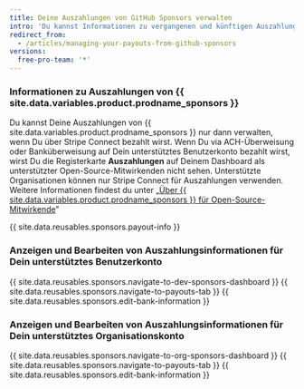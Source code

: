 ```yaml
---
title: Deine Auszahlungen von GitHub Sponsors verwalten
intro: 'Du kannst Informationen zu vergangenen und künftigen Auszahlungen von {{ site.data.variables.product.prodname_sponsors }} einsehen und Deine Bankdaten bearbeiten.'
redirect_from:
  - /articles/managing-your-payouts-from-github-sponsors
versions:
  free-pro-team: '*'
---
```


### Informationen zu Auszahlungen von {{ site.data.variables.product.prodname_sponsors }}

Du kannst Deine Auszahlungen von {{ site.data.variables.product.prodname_sponsors }} nur dann verwalten, wenn Du über Stripe Connect bezahlt wirst. Wenn Du via ACH-Überweisung oder Banküberweisung auf Dein unterstütztes Benutzerkonto bezahlt wirst, wirst Du die Registerkarte **Auszahlungen** auf Deinem Dashboard als unterstützter Open-Source-Mitwirkenden nicht sehen. Unterstützte Organisationen können nur Stripe Connect für Auszahlungen verwenden. Weitere Informationen findest du unter „[Über {{ site.data.variables.product.prodname_sponsors }} für Open-Source-Mitwirkende](/github/supporting-the-open-source-community-with-github-sponsors/about-github-sponsors-for-open-source-contributors#sponsorship-payouts)"

{{ site.data.reusables.sponsors.payout-info }}

### Anzeigen und Bearbeiten von Auszahlungsinformationen für Dein unterstütztes Benutzerkonto

{{ site.data.reusables.sponsors.navigate-to-dev-sponsors-dashboard }}
{{ site.data.reusables.sponsors.navigate-to-payouts-tab }}
{{ site.data.reusables.sponsors.edit-bank-information }}

### Anzeigen und Bearbeiten von Auszahlungsinformationen für Dein unterstütztes Organisationskonto

{{ site.data.reusables.sponsors.navigate-to-org-sponsors-dashboard }}
{{ site.data.reusables.sponsors.navigate-to-payouts-tab }}
{{ site.data.reusables.sponsors.edit-bank-information }}

